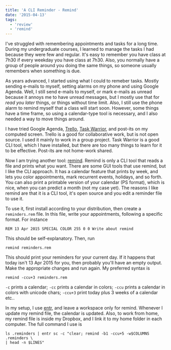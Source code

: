 ```yaml
---
title: 'A CLI Reminder - Remind'
date: '2015-04-13'
tags:
  - 'review'
  - 'remind'
---
```


I've struggled with remembering appointments and tasks for a long time.
During my undergraduate courses, I learned to manage the tasks I had because
they were few and regular.
It's easy to remember you have class at 7h30 if every weekday you have class at
7h30. Also, you normally have a group of people around you doing the same
things, so someone usually remembers when something is due.

As years advanced, I started using what I could to remeber tasks. Mostly sending
e-mails to myself, setting alarms on my phone and using Google Agenda.
Well, I still send e-mails to myself, or mark e-mails as unread because it
annoys me to have unread messages, but I mostly use that for _read you later_
things, or things without time limit.
Also, I still use the phone alarm to remind myself that a class will start soon.
However, some things have a time frame, so using a calendar-type tool is
necessary, and I also needed a way to move things around.

I have tried Google Agenda,
[Trello](https://trello.com/abelsiqueira/recommend),
[Task Warrior](http://taskwarrior.org/), and
post-its on my computed screen.
Trello is a good for collaborative work, but is not open source. I used it
mainly to work in a group project.
Task Warrior is a good CLI tool, which I have installed, but there are too many
things to learn for it to be effective.
Post-its are not home-work shared.

Now I am trying another tool:
[remind](https://www.roaringpenguin.com/products/remind).
Remind is only a CLI tool that reads a file and prints what you want.
There are some GUI tools that use remind, but I like the CLI approach.
It has a calendar feature that prints by week, and lets you color appointments,
mark recurrent events, holidays, and so forth.
You can also print a printable version of your calendar (PS format), which is
nice, when you can predict a month (not my case yet).
The reasons I like remind are that it is a CLI tool, it's open source and you
edit a reminder file to use it.

To use it, first install according to your distribution, then create a
`reminders.rem` file. In this file, write your appointments, following a
specific format. For instance

```
REM 13 Apr 2015 SPECIAL COLOR 255 0 0 Write about remind
```

This should be self-explanatory. Then, run

```
remind reminders.rem
```

This should print your reminders for your current day. If it happens that today
isn't 13 Apr 2015 for you, then probably you'll have an empty output. Make the
appropriate changes and run again.
My preferred syntax is

```
remind -ccu+3 reminders.rem
```

`-c` prints a calendar;
`-cc` prints a calendar in colors;
`-ccu` prints a calendar in colors with unicode chars;
`-ccu+3` print today plus 3 weeks of a calendar etc..

In my setup, I use [entr](http://entrproject.org/), and leave a workspace only
for remind. Whenever I update my remind file, the calendar is updated. Also, to
work from home, my remind file is inside my Dropbox, and I link it to my home
folder in each computer.
The full command I use is

```
ls .reminders | entr sc -c "clear; remind -b1 -ccu+5 -w$COLUMNS .reminders \
| head -n $LINES"
```
